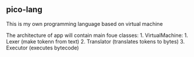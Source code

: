 ## pico-lang

This is my own programming language based on virtual machine

The architecture of app will contain main foue classes:
    1. VirtualMachine:
        1. Lexer (make tokenn from text)
        2. Translator (translates tokens to bytes)
        3. Executor (executes bytecode)
